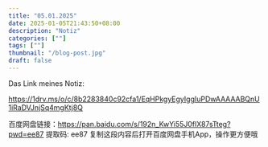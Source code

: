 ```yaml
---
title: "05.01.2025"
date: 2025-01-05T21:43:50+08:00
description: "Notiz"
categories: [""]
tags: [""]
thumbnail: "/blog-post.jpg"
draft: false
---
```


Das Link meines Notiz:

https://1drv.ms/o/c/8b2283840c92cfa1/EqHPkgyEgyIggIuPDwAAAAABQnU1iRaDVJnjSq4mgKtj8Q

百度网盘链接：https://pan.baidu.com/s/192n_KwYi55J0flX87sTteg?pwd=ee87 提取码: ee87 复制这段内容后打开百度网盘手机App，操作更方便哦

